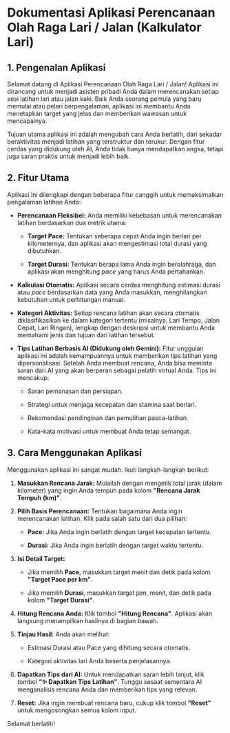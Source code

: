 Dokumentasi Aplikasi Perencanaan Olah Raga Lari / Jalan (Kalkulator Lari)
=======================================================

1\. Pengenalan Aplikasi
-----------------------

Selamat datang di Aplikasi Perencanaan Olah Raga Lari / Jalan! Aplikasi ini dirancang untuk menjadi asisten pribadi Anda dalam merencanakan setiap sesi latihan lari atau jalan kaki. Baik Anda seorang pemula yang baru memulai atau pelari berpengalaman, aplikasi ini membantu Anda menetapkan target yang jelas dan memberikan wawasan untuk mencapainya.

Tujuan utama aplikasi ini adalah mengubah cara Anda berlatih, dari sekadar beraktivitas menjadi latihan yang terstruktur dan terukur. Dengan fitur cerdas yang didukung oleh AI, Anda tidak hanya mendapatkan angka, tetapi juga saran praktis untuk menjadi lebih baik.

2\. Fitur Utama
---------------

Aplikasi ini dilengkapi dengan beberapa fitur canggih untuk memaksimalkan pengalaman latihan Anda:

*   **Perencanaan Fleksibel:** Anda memiliki kebebasan untuk merencanakan latihan berdasarkan dua metrik utama:
    
    *   **Target Pace:** Tentukan seberapa cepat Anda ingin berlari per kilometernya, dan aplikasi akan mengestimasi total durasi yang dibutuhkan.
        
    *   **Target Durasi:** Tentukan berapa lama Anda ingin berolahraga, dan aplikasi akan menghitung _pace_ yang harus Anda pertahankan.
        
*   **Kalkulasi Otomatis:** Aplikasi secara cerdas menghitung estimasi durasi atau _pace_ berdasarkan data yang Anda masukkan, menghilangkan kebutuhan untuk perhitungan manual.
    
*   **Kategori Aktivitas:** Setiap rencana latihan akan secara otomatis diklasifikasikan ke dalam kategori tertentu (misalnya, Lari Tempo, Jalan Cepat, Lari Ringan), lengkap dengan deskripsi untuk membantu Anda memahami jenis dan tujuan dari latihan tersebut.
    
*   **Tips Latihan Berbasis AI (Didukung oleh Gemini):** Fitur unggulan aplikasi ini adalah kemampuannya untuk memberikan tips latihan yang dipersonalisasi. Setelah Anda membuat rencana, Anda bisa meminta saran dari AI yang akan berperan sebagai pelatih virtual Anda. Tips ini mencakup:
    
    *   Saran pemanasan dan persiapan.
        
    *   Strategi untuk menjaga kecepatan dan stamina saat berlari.
        
    *   Rekomendasi pendinginan dan pemulihan pasca-latihan.
        
    *   Kata-kata motivasi untuk membuat Anda tetap semangat.
        

3\. Cara Menggunakan Aplikasi
-----------------------------

Menggunakan aplikasi ini sangat mudah. Ikuti langkah-langkah berikut:

1.  **Masukkan Rencana Jarak:** Mulailah dengan mengetik total jarak (dalam kilometer) yang ingin Anda tempuh pada kolom **"Rencana Jarak Tempuh (km)"**.
    
2.  **Pilih Basis Perencanaan:** Tentukan bagaimana Anda ingin merencanakan latihan. Klik pada salah satu dari dua pilihan:
    
    *   **Pace:** Jika Anda ingin berlatih dengan target kecepatan tertentu.
        
    *   **Durasi:** Jika Anda ingin berlatih dengan target waktu tertentu.
        
3.  **Isi Detail Target:**
    
    *   Jika memilih **Pace**, masukkan target menit dan detik pada kolom **"Target Pace per km"**.
        
    *   Jika memilih **Durasi**, masukkan target jam, menit, dan detik pada kolom **"Target Durasi"**.
        
4.  **Hitung Rencana Anda:** Klik tombol **"Hitung Rencana"**. Aplikasi akan langsung menampilkan hasilnya di bagian bawah.
    
5.  **Tinjau Hasil:** Anda akan melihat:
    
    *   Estimasi Durasi atau Pace yang dihitung secara otomatis.
        
    *   Kategori aktivitas lari Anda beserta penjelasannya.
        
6.  **Dapatkan Tips dari AI:** Untuk mendapatkan saran lebih lanjut, klik tombol **"✨ Dapatkan Tips Latihan"**. Tunggu sesaat sementara AI menganalisis rencana Anda dan memberikan tips yang relevan.
    
7.  **Reset:** Jika ingin membuat rencana baru, cukup klik tombol **"Reset"** untuk mengosongkan semua kolom input.
    

Selamat berlatih!
